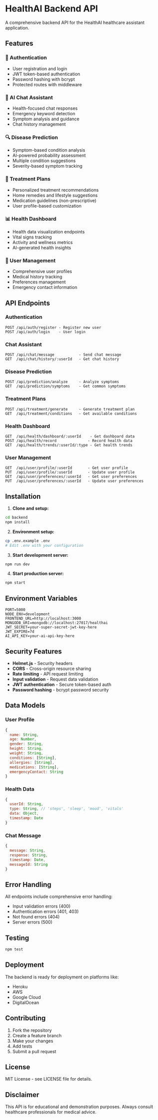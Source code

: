 # HealthAI Backend API

A comprehensive backend API for the HealthAI healthcare assistant application.

## Features

### 🔐 Authentication
- User registration and login
- JWT token-based authentication
- Password hashing with bcrypt
- Protected routes with middleware

### 💬 AI Chat Assistant
- Health-focused chat responses
- Emergency keyword detection
- Symptom analysis and guidance
- Chat history management

### 🔍 Disease Prediction
- Symptom-based condition analysis
- AI-powered probability assessment
- Multiple condition suggestions
- Severity-based symptom tracking

### 💊 Treatment Plans
- Personalized treatment recommendations
- Home remedies and lifestyle suggestions
- Medication guidelines (non-prescriptive)
- User profile-based customization

### 📊 Health Dashboard
- Health data visualization endpoints
- Vital signs tracking
- Activity and wellness metrics
- AI-generated health insights

### 👤 User Management
- Comprehensive user profiles
- Medical history tracking
- Preferences management
- Emergency contact information

## API Endpoints

### Authentication
```
POST /api/auth/register - Register new user
POST /api/auth/login    - User login
```

### Chat Assistant
```
POST /api/chat/message           - Send chat message
GET  /api/chat/history/:userId   - Get chat history
```

### Disease Prediction
```
POST /api/prediction/analyze     - Analyze symptoms
GET  /api/prediction/symptoms    - Get common symptoms
```

### Treatment Plans
```
POST /api/treatment/generate     - Generate treatment plan
GET  /api/treatment/conditions   - Get available conditions
```

### Health Dashboard
```
GET  /api/health/dashboard/:userId    - Get dashboard data
POST /api/health/record              - Record health data
GET  /api/health/trends/:userId/:type - Get health trends
```

### User Management
```
GET  /api/user/profile/:userId       - Get user profile
PUT  /api/user/profile/:userId       - Update user profile
GET  /api/user/preferences/:userId   - Get user preferences
PUT  /api/user/preferences/:userId   - Update user preferences
```

## Installation

1. **Clone and setup:**
```bash
cd backend
npm install
```

2. **Environment setup:**
```bash
cp .env.example .env
# Edit .env with your configuration
```

3. **Start development server:**
```bash
npm run dev
```

4. **Start production server:**
```bash
npm start
```

## Environment Variables

```env
PORT=5000
NODE_ENV=development
FRONTEND_URL=http://localhost:3000
MONGODB_URI=mongodb://localhost:27017/healthai
JWT_SECRET=your-super-secret-jwt-key-here
JWT_EXPIRE=7d
AI_API_KEY=your-ai-api-key-here
```

## Security Features

- **Helmet.js** - Security headers
- **CORS** - Cross-origin resource sharing
- **Rate limiting** - API request limiting
- **Input validation** - Request data validation
- **JWT authentication** - Secure token-based auth
- **Password hashing** - bcrypt password security

## Data Models

### User Profile
```javascript
{
  name: String,
  age: Number,
  gender: String,
  height: String,
  weight: String,
  conditions: [String],
  allergies: [String],
  medications: [String],
  emergencyContact: String
}
```

### Health Data
```javascript
{
  userId: String,
  type: String, // 'steps', 'sleep', 'mood', 'vitals'
  data: Object,
  timestamp: Date
}
```

### Chat Message
```javascript
{
  message: String,
  response: String,
  timestamp: Date,
  messageId: String
}
```

## Error Handling

All endpoints include comprehensive error handling:
- Input validation errors (400)
- Authentication errors (401, 403)
- Not found errors (404)
- Server errors (500)

## Testing

```bash
npm test
```

## Deployment

The backend is ready for deployment on platforms like:
- Heroku
- AWS
- Google Cloud
- DigitalOcean

## Contributing

1. Fork the repository
2. Create a feature branch
3. Make your changes
4. Add tests
5. Submit a pull request

## License

MIT License - see LICENSE file for details.

## Disclaimer

This API is for educational and demonstration purposes. Always consult healthcare professionals for medical advice.